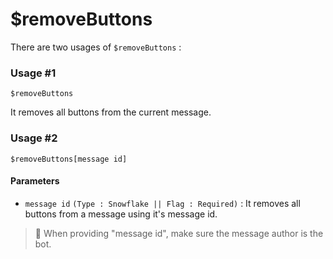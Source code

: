 # $removeButtons
There are two usages of `$removeButtons` :

### Usage #1
```
$removeButtons
```
It removes all buttons from the current message.

### Usage #2
```
$removeButtons[message id]
```

#### Parameters 
- `message id` `(Type : Snowflake || Flag : Required)` : It removes all buttons from a message using it's message id.

> 📝 When providing "message id", make sure the message author is the bot.
